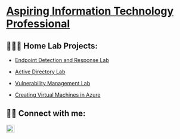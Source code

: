 <h1><br/><a href="https://www.linkedin.com/in/adf83/">Aspiring Information Technology Professional</a></h1>


<h2>👨🏿‍💻 Home Lab Projects:</h2>

  - [Endpoint Detection and Response Lab](https://github.com/4cysec/Endpoint-Detection-and-Response)

  - [Active Directory Lab](https://github.com/4cysec/Active-Directory-Lab/tree/main)

  - [Vulnerability Management Lab](https://github.com/4cysec/Vulnerability-Management-Lab)

  - [Creating Virtual Machines in Azure](https://github.com/4cysec/Virtual-Machines-In-Azure/tree/main)


<h2> 🤳🏿 Connect with me:</h2>

[<img align="left" alt="AndyFlambert | LinkedIn" width="22px" src="https://cdn.jsdelivr.net/npm/simple-icons@v3/icons/linkedin.svg" />][linkedin]

[linkedin]: https://linkedin.com/in/adf83
